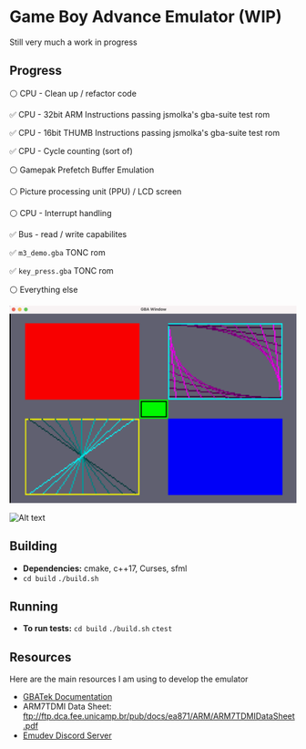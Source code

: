 # Game Boy Advance Emulator (WIP)
Still very much a work in progress


## Progress
:white_circle:  CPU - Clean up / refactor code

:white_check_mark: CPU - 32bit ARM Instructions passing jsmolka's gba-suite test rom

:white_check_mark:  CPU - 16bit THUMB Instructions passing jsmolka's gba-suite test rom

:white_check_mark:  CPU - Cycle counting (sort of)

:white_circle: Gamepak Prefetch Buffer Emulation

:white_circle: Picture processing unit (PPU) / LCD screen

:white_circle: CPU - Interrupt handling

:white_check_mark: Bus - read / write capabilites

:white_check_mark: `m3_demo.gba` TONC rom

:white_check_mark: `key_press.gba` TONC rom

:white_circle: Everything else


![Alt text](media/m3_demo.png?raw=true "Running TONC's m3 demo")

![Alt text](media/key_press.png?raw=true "Running TONC's key press demo")

## Building 
* **Dependencies:** cmake, c++17, Curses, sfml
* `cd build` `./build.sh`

## Running
* **To run tests:** `cd build` `./build.sh` `ctest`


## Resources

Here are the main resources I am using to develop the emulator

* [GBATek Documentation](https://problemkaputt.de/gbatek.htm#armcpureference)
* ARM7TDMI Data Sheet: ftp://ftp.dca.fee.unicamp.br/pub/docs/ea871/ARM/ARM7TDMIDataSheet.pdf
* [Emudev Discord Server](https://discord.gg/xxkAe5xm)

